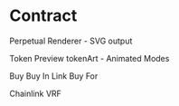 # Contract
Perpetual Renderer - SVG output

Token Preview
tokenArt - Animated Modes

Buy
Buy In Link
Buy For

Chainlink VRF